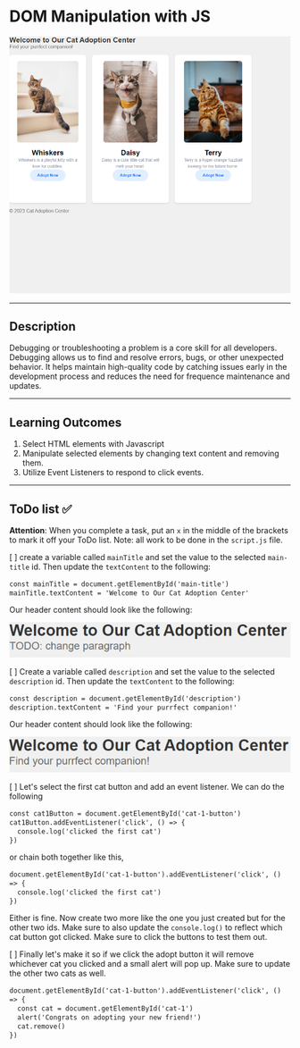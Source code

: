 # DOM Manipulation with JS

![example_3](./assets/code_examples/example_3.png)

---

## Description

Debugging or troubleshooting a problem is a core skill for all developers. Debugging allows us to find and resolve errors, bugs, or other unexpected behavior. It helps maintain high-quality code by catching issues early in the development process and reduces the need for frequence maintenance and updates.

---

## Learning Outcomes

1. Select HTML elements with Javascript
2. Manipulate selected elements by changing text content and removing them.
3. Utilize Event Listeners to respond to click events.

---

## ToDo list ✅
**Attention**: When you complete a task, put an `x` in the middle of the brackets to mark it off your ToDo list.
Note: all work to be done in the `script.js` file.

[ ] create a variable called `mainTitle` and set the value to the selected `main-title` id. Then update the `textContent` to the following:
```
const mainTitle = document.getElementById('main-title')
mainTitle.textContent = 'Welcome to Our Cat Adoption Center'
```

Our header content should look like the following:

![example_1](./assets/code_examples/example_1.png)


[ ] Create a variable called `description` and set the value to the selected `description` id. Then update the `textContent` to the following:
```
const description = document.getElementById('description')
description.textContent = 'Find your purrfect companion!'
```

Our header content should look like the following:

![example_2](./assets/code_examples/example_2.png)

[ ] Let's select the first cat button and add an event listener. We can do the following
```
const cat1Button = document.getElementById('cat-1-button')
cat1Button.addEventListener('click', () => {
  console.log('clicked the first cat')
})
```
or chain both together like this,
```
document.getElementById('cat-1-button').addEventListener('click', () => {
  console.log('clicked the first cat')
})
```
Either is fine. Now create two more like the one you just created but for the other two ids. Make sure to also update the `console.log()` to reflect which cat button got clicked. Make sure to click the buttons to test them out.

[ ] Finally let's make it so if we click the adopt button it will remove whichever cat you clicked and a small alert will pop up. Make sure to update the other two cats as well.
```
document.getElementById('cat-1-button').addEventListener('click', () => {
  const cat = document.getElementById('cat-1')
  alert('Congrats on adopting your new friend!')
  cat.remove()
})
```
